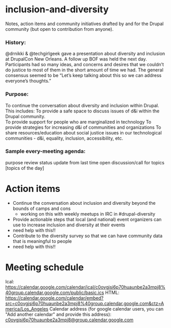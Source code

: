 # inclusion-and-diversity
Notes, action items and community initiatives drafted by and for the Drupal community (but open to contribution from anyone).

### History:
@drnikki & @techgirlgeek gave a presentation about diversity and inclusion at DrupalCon New Orleans. A follow up BOF was held the next day.  Participants had so many ideas, and concerns and desires that we couldn’t do justice to most of them in the short amount of time we had.  The general consensus seemed to be “Let’s keep talking about this so we can address everyone’s thoughts.”

### Purpose:
To continue the conversation about diversity and inclusion within Drupal. This includes:
To provide a safe space to discuss issues of d&i within the Drupal community.  
To provide support for people who are marginalized in technology
To provide strategies for increasing d&i of communities and organizations
To share resources/education about social justice issues in our technological communities - d&i, equality, inclusion, accessibility, etc.

### Sample every-meeting agenda:
purpose review
status update from last time
open discussion/call for topics
[topics of the day]

# Action items
- Continue the conversation about inclusion and diversity beyond the bounds of camps and cons
  - working on this with weekly meetups in IRC in #drupal-diversity
- Provide actionable steps that local (and national) event organizers can use to increase inclusion and diversity at their events
 - need help with this!!
- Contribute to the diversity survey so that we can have community data that is meaningful to people
 - need help with this!!


# Meeting schedule

Ical: https://calendar.google.com/calendar/ical/c0ovgjsi6p70huaunbe2a3mpj8%40group.calendar.google.com/public/basic.ics
HTML: https://calendar.google.com/calendar/embed?src=c0ovgjsi6p70huaunbe2a3mpj8%40group.calendar.google.com&ctz=America/Los_Angeles
Calendar address (for google calendar users, you can "Add another calendar" and provide this address): c0ovgjsi6p70huaunbe2a3mpj8@group.calendar.google.com
